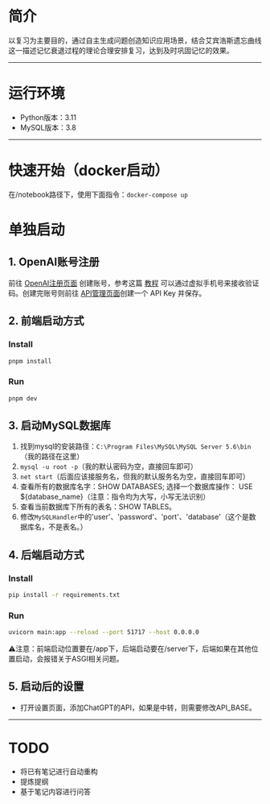 # 简介

以复习为主要目的，通过自主生成问题创造知识应用场景，结合艾宾浩斯遗忘曲线这一描述记忆衰退过程的理论合理安排复习，达到及时巩固记忆的效果。

---

# 运行环境

- Python版本：3.11
- MySQL版本：3.8

---

# 快速开始（docker启动）

在/notebook路径下，使用下面指令：`docker-compose up`


# 单独启动

## 1. OpenAI账号注册

前往 [OpenAI注册页面](https://beta.openai.com/signup) 创建账号，参考这篇 [教程](https://www.pythonthree.com/register-openai-chatgpt/) 可以通过虚拟手机号来接收验证码。创建完账号则前往 [API管理页面](https://beta.openai.com/account/api-keys)创建一个 API Key 并保存。

## 2. 前端启动方式

### Install

```bash
pnpm install
```

### Run

```bash
pnpm dev
```

## 3. 启动MySQL数据库

1. 找到mysql的安装路径：`C:\Program Files\MySQL\MySQL Server 5.6\bin`（我的路径在这里）
2. `mysql -u root -p`（我的默认密码为空，直接回车即可）
3. `net start`（后面应该接服务名，但我的默认服务名为空，直接回车即可）
4. 查看所有的数据库名字：SHOW DATABASES;  选择一个数据库操作： USE ${database_name}（注意：指令均为大写，小写无法识别）
5. 查看当前数据库下所有的表名：SHOW TABLES。
6. 修改`MySQLHandler`中的'user'、'password'、'port'、'database'（这个是数据库名，不是表名。）

## 4. 后端启动方式

### Install

```bash
pip install -r requirements.txt
```

### Run

```bash
uvicorn main:app --reload --port 51717 --host 0.0.0.0
```

⚠️注意：前端启动位置要在/app下，后端启动要在/server下，后端如果在其他位置启动，会报错关于ASGI相关问题。

## 5. 启动后的设置

- 打开设置页面，添加ChatGPT的API，如果是中转，则需要修改API_BASE。

---

# TODO

- 将已有笔记进行自动重构
- 提炼提纲
- 基于笔记内容进行问答


